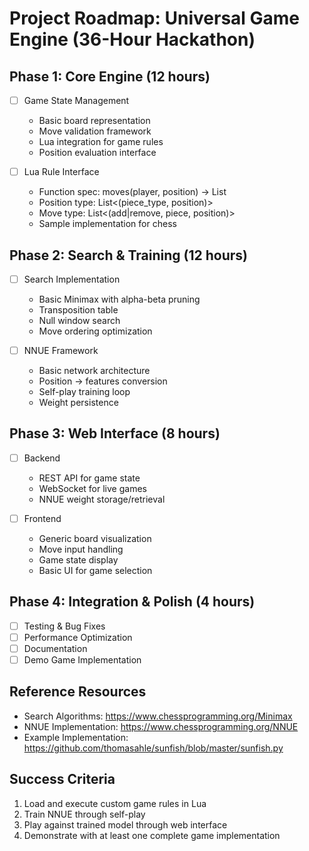 # Project Roadmap: Universal Game Engine (36-Hour Hackathon)

## Phase 1: Core Engine (12 hours)
- [ ] Game State Management
  - Basic board representation
  - Move validation framework
  - Lua integration for game rules
  - Position evaluation interface

- [ ] Lua Rule Interface
  - Function spec: moves(player, position) -> List<Move>
  - Position type: List<(piece_type, position)>
  - Move type: List<(add|remove, piece, position)>
  - Sample implementation for chess

## Phase 2: Search & Training (12 hours)
- [ ] Search Implementation
  - Basic Minimax with alpha-beta pruning
  - Transposition table
  - Null window search
  - Move ordering optimization

- [ ] NNUE Framework
  - Basic network architecture
  - Position -> features conversion
  - Self-play training loop
  - Weight persistence

## Phase 3: Web Interface (8 hours)
- [ ] Backend
  - REST API for game state
  - WebSocket for live games
  - NNUE weight storage/retrieval

- [ ] Frontend
  - Generic board visualization
  - Move input handling
  - Game state display
  - Basic UI for game selection

## Phase 4: Integration & Polish (4 hours)
- [ ] Testing & Bug Fixes
- [ ] Performance Optimization
- [ ] Documentation
- [ ] Demo Game Implementation

## Reference Resources
- Search Algorithms: https://www.chessprogramming.org/Minimax
- NNUE Implementation: https://www.chessprogramming.org/NNUE
- Example Implementation: https://github.com/thomasahle/sunfish/blob/master/sunfish.py

## Success Criteria
1. Load and execute custom game rules in Lua
2. Train NNUE through self-play
3. Play against trained model through web interface
4. Demonstrate with at least one complete game implementation

